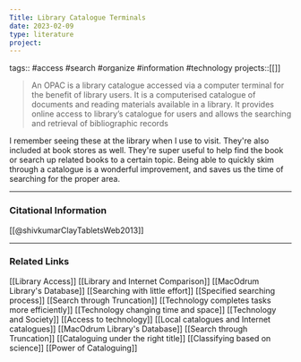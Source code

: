 ```yaml
---
Title: Library Catalogue Terminals
date: 2023-02-09
type: literature
project:
---
```

tags:: #access #search #organize #information #technology 
projects::[[]]

> An OPAC is a library catalogue accessed via a computer terminal for the benefit of library users. It is a computerised catalogue of documents and reading materials available in a library. It provides online access to library’s catalogue for users and allows the searching and retrieval of bibliographic records

I remember seeing these at the library when I use to visit. They're also included at book stores as well. They're super useful to help find the book or search up related books to a certain topic. Being able to quickly skim through a catalogue is a wonderful improvement, and saves us the time of searching for the proper area.

---
### Citational Information

[[@shivkumarClayTabletsWeb2013]]

---

### Related Links

[[Library Access]]
[[Library and Internet Comparison]]
[[MacOdrum Library's Database]]
[[Searching with little effort]]
[[Specified searching process]]
[[Search through Truncation]]
[[Technology completes tasks more efficiently]]
[[Technology changing time and space]]
[[Technology and Society]]
[[Access to technology]]
[[Local catalogues and Internet catalogues]]
[[MacOdrum Library's Database]]
[[Search through Truncation]]
[[Cataloguing under the right title]]
[[Classifying based on science]]
[[Power of Cataloguing]]